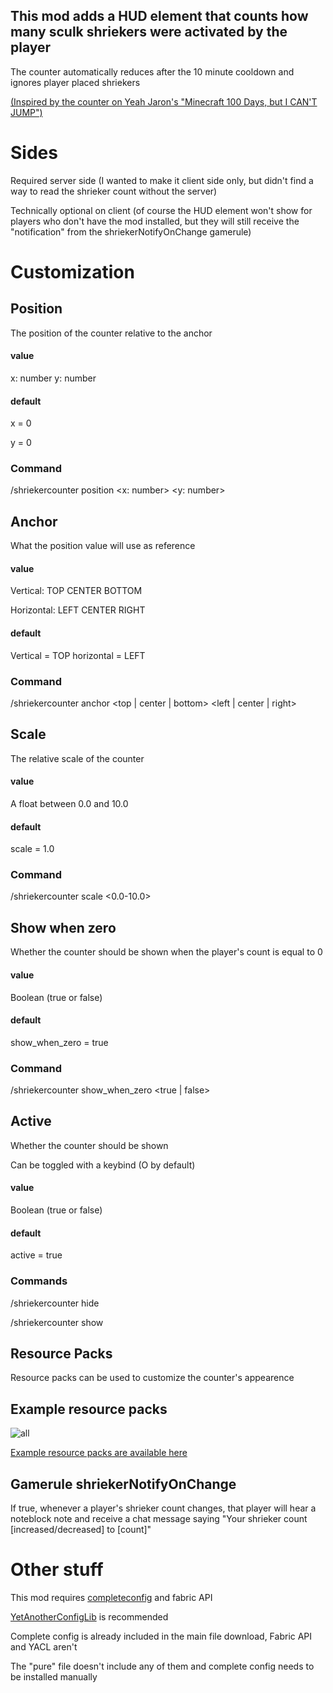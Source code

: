 ## This mod adds a HUD element that counts how many sculk shriekers were activated by the player
The counter automatically reduces after the 10 minute cooldown and ignores player placed shriekers


[(Inspired by the counter on Yeah Jaron's "Minecraft 100 Days, but I CAN'T JUMP")](https://youtu.be/SXj1FvXyzhs?t=1427)

# Sides
Required server side (I wanted to make it client side only, but didn't find a way to read the shrieker count without the server)

Technically optional on client (of course the HUD element won't show for players who don't have the mod installed, but they will still receive the "notification" from the shriekerNotifyOnChange gamerule)


# Customization
## Position
The position of the counter relative to the anchor
#### value
x: number
y: number

#### default
x = 0

y = 0

### Command
/shriekercounter position <x: number> <y: number>


## Anchor
What the position value will use as reference
#### value
Vertical: TOP CENTER BOTTOM

Horizontal: LEFT CENTER RIGHT

#### default
Vertical = TOP
horizontal = LEFT

### Command
/shriekercounter anchor <top | center | bottom> <left | center | right>

## Scale
The relative scale of the counter
#### value 
A float between 0.0 and 10.0
#### default
scale = 1.0
### Command
/shriekercounter scale <0.0-10.0>

## Show when zero
Whether the counter should be shown when the player's count is equal to 0

#### value
Boolean (true or false)
#### default
show_when_zero = true
### Command
/shriekercounter show_when_zero <true | false>

## Active
Whether the counter should be shown

Can be toggled with a keybind (O by default)

#### value
Boolean (true or false)
#### default
active = true

### Commands
/shriekercounter hide

/shriekercounter show

## Resource Packs
Resource packs can be used to customize the counter's appearence

## Example resource packs
![all](https://user-images.githubusercontent.com/58150571/222997350-ee3cd190-4dee-406e-9047-2760fdea34f7.png)



[Example resource packs are available here](https://github.com/PrincessCyanMarine/ShriekerCounter/tree/main/resourcepacks)

## Gamerule shriekerNotifyOnChange
If true, whenever a player's shrieker count changes, that player will hear a noteblock note and receive a chat message saying
"Your shrieker count [increased/decreased] to [count]"

# Other stuff
This mod requires [completeconfig](https://beta.curseforge.com/minecraft/mc-mods/completeconfig) and fabric API

[YetAnotherConfigLib](https://curseforge.com/minecraft/mc-mods/yacl) is recommended

Complete config is already included in the main file download, Fabric API and YACL aren't

The "pure" file doesn't include any of them and complete config needs to be installed manually
